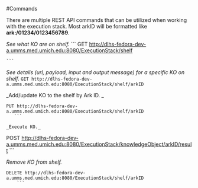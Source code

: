 #Commands

There are multiple REST API commands that can be utilized when working with the execution stack. Most arkID will be formatted like **ark:/01234/0123456789**.
 
  
_See what KO are on shelf._
    ```
GET http://dlhs-fedora-dev-a.umms.med.umich.edu:8080/ExecutionStack/shelf

    ```
_See details (url, payload, input and output message) for a specific KO on shelf._
    ```
GET http://dlhs-fedora-dev-a.umms.med.umich.edu:8080/ExecutionStack/shelf/arkID
    ```
    
_Add/update KO to the shelf by Ark ID. _   
 ```
PUT http://dlhs-fedora-dev-a.umms.med.umich.edu:8080/ExecutionStack/shelf/arkID
    ```

_Execute KO._    
```
POST http://dlhs-fedora-dev-a.umms.med.umich.edu:8080/ExecutionStack/knowledgeObject/arkID/result
    ```

_Remove KO from shelf._    
```
DELETE http://dlhs-fedora-dev-a.umms.med.umich.edu:8080/ExecutionStack/shelf/arkID
    ```





